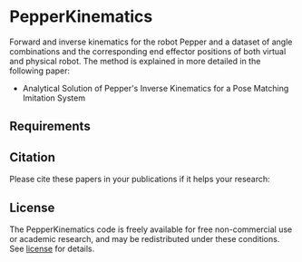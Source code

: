 # PepperKinematics
Forward and inverse kinematics for the robot Pepper and a dataset of angle combinations and the corresponding end effector positions of both virtual and physical robot. The method is explained in more detailed in the following paper: 
- Analytical Solution of Pepper's Inverse Kinematics for a Pose Matching Imitation System

## Requirements


## Citation

Please cite these papers in your publications if it helps your research:

## License

The PepperKinematics code is freely available for free non-commercial use or academic research, and may be redistributed under these conditions. See [license](/LICENSE) for details.
